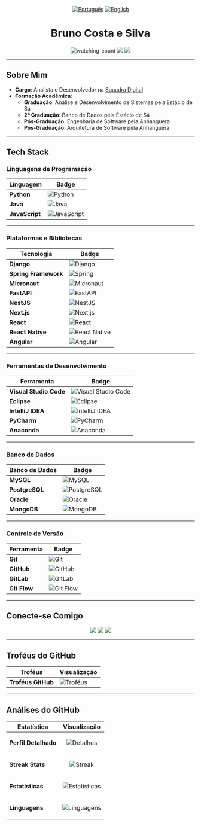 <p align="center">
  <a href="README-pt.md"><img src="https://img.shields.io/badge/Idioma-Português-green?style=for-the-badge&logo=brasil" alt="Português" /></a>
  <a href="README-en.md"><img src="https://img.shields.io/badge/Language-English-blue?style=for-the-badge&logo=us" alt="English" /></a>
</p>

<h1 align="center">Bruno Costa e Silva</h1>

<p align="center"> 
  <img src="https://komarev.com/ghpvc/?username=Brunocs1991&color=brightgreen" alt="watching_count" />
  <img src="https://img.shields.io/badge/Idade-31-blue" />
  <img src="https://img.shields.io/badge/Foco-Java%20e%20Python-success">
</p>

---

## Sobre Mim

- **Cargo**: Analista e Desenvolvedor na [Squadra Digital](https://www.squadra.com.br/)  
- **Formação Acadêmica**:  
  - **Graduação**: Análise e Desenvolvimento de Sistemas pela Estácio de Sá  
  - **2ª Graduação**: Banco de Dados pela Estácio de Sá  
  - **Pós-Graduação**: Engenharia de Software pela Anhanguera  
  - **Pós-Graduação**: Arquitetura de Software pela Anhanguera  

---

## Tech Stack

### **Linguagens de Programação**

| Linguagem      | Badge                                                                 |
|----------------|-----------------------------------------------------------------------|
| **Python**     | ![Python](https://img.shields.io/badge/-Python-05122A?style=flat&logo=python) |
| **Java**       | ![Java](https://img.shields.io/badge/-Java-05122A?style=flat&logo=Java&logoColor=FFA518) |
| **JavaScript** | ![JavaScript](https://img.shields.io/badge/-JavaScript-05122A?style=flat&logo=javascript) |

---

### **Plataformas e Bibliotecas**

| Tecnologia             | Badge                                                                 |
|------------------------|----------------------------------------------------------------------|
| **Django**             | ![Django](https://img.shields.io/badge/-Django-05122A?style=flat&logo=django&logoColor=092E20) |
| **Spring Framework**   | ![Spring](https://img.shields.io/badge/-Spring-05122A?style=flat&logo=spring&logoColor=6DB33F) |
| **Micronaut**          | ![Micronaut](https://img.shields.io/badge/-Micronaut-05122A?style=flat&logo=micronaut&logoColor=5C2D91) |
| **FastAPI**            | ![FastAPI](https://img.shields.io/badge/-FastAPI-05122A?style=flat&logo=fastapi&logoColor=009688) |
| **NestJS**             | ![NestJS](https://img.shields.io/badge/-NestJS-05122A?style=flat&logo=nestjs&logoColor=E0234E) |
| **Next.js**            | ![Next.js](https://img.shields.io/badge/-Next.js-05122A?style=flat&logo=next.js) |
| **React**              | ![React](https://img.shields.io/badge/-React-05122A?style=flat&logo=react) |
| **React Native**       | ![React Native](https://img.shields.io/badge/-React%20Native-05122A?style=flat&logo=react) |
| **Angular**            | ![Angular](https://img.shields.io/badge/-Angular-05122A?style=flat&logo=angular&logoColor=DD0031) |

---

### **Ferramentas de Desenvolvimento**

| Ferramenta               | Badge                                                                 |
|--------------------------|-----------------------------------------------------------------------|
| **Visual Studio Code**   | ![Visual Studio Code](https://img.shields.io/badge/-Visual%20Studio%20Code-05122A?style=flat) |
| **Eclipse**              | ![Eclipse](https://img.shields.io/badge/-Eclipse-05122A?style=flat&logo=eclipse-ide&logoColor=2C2255) |
| **IntelliJ IDEA**        | ![IntelliJ IDEA](https://img.shields.io/badge/-IntelliJ%20IDEA-05122A?style=flat&logo=intellij-idea&logoColor=000000) |
| **PyCharm**              | ![PyCharm](https://img.shields.io/badge/PyCharm-05122A?style=flat&logo=pycharm&logoColor=green) |
| **Anaconda**             | ![Anaconda](https://img.shields.io/badge/Anaconda-05122A?style=flat&logo=anaconda&logoColor=green) |

---

### **Banco de Dados**

| Banco de Dados  | Badge                                                                     |
|-----------------|---------------------------------------------------------------------------|
| **MySQL**       | ![MySQL](https://img.shields.io/badge/Mysql-05122A?style=flat&logo=mysql&logoColor=orange) |
| **PostgreSQL**  | ![PostgreSQL](https://img.shields.io/badge/PostgreSQL-05122A?style=flat&logo=postgresql&logoColor=blue) |
| **Oracle**      | ![Oracle](https://img.shields.io/badge/Oracle-05122A?style=flat&logo=oracle&logoColor=F80000) |
| **MongoDB**     | ![MongoDB](https://img.shields.io/badge/MongoDB-05122A?style=flat&logo=mongodb&logoColor=47A248) |

---

### **Controle de Versão**

| Ferramenta    | Badge                                                              |
|---------------|--------------------------------------------------------------------|
| **Git**       | ![Git](https://img.shields.io/badge/-Git-05122A?style=flat&logo=git) |
| **GitHub**    | ![GitHub](https://img.shields.io/badge/-GitHub-05122A?style=flat&logo=github) |
| **GitLab**    | ![GitLab](https://img.shields.io/badge/GitLab-05122A?style=flat&logo=gitlab&logoColor=FC6D26) |
| **Git Flow**  | ![Git Flow](https://img.shields.io/badge/Git%20Flow-05122A?style=flat&logo=git&logoColor=FF4500) |

---

## Conecte-se Comigo

<p align="center">
  <a href="https://www.linkedin.com/in/brunocs-dev/"><img src="https://img.shields.io/badge/-Bruno%20Costa%20E%20Silva-0077B5?style=flat&logo=Linkedin&logoColor=white"/></a>
  <a href="https://instagram.com/brunocs_91/"><img src="https://img.shields.io/badge/brunocs__91-E4405F?style=flat&logo=Instagram&logoColor=white"/></a>
  <a href="https://github.com/Brunocs1991"><img src="https://img.shields.io/badge/Brunocs1991-000000?style=flat&logo=GitHub&logoColor=white"/></a>
</p>

---

## Troféus do GitHub

| Troféus | Visualização |
|---------|--------------|
| **Troféus GitHub** | ![Troféus](https://github-profile-trophy.vercel.app/?username=Brunocs1991&column=7&theme=gruvbox&no-frame=true) |

---

## Análises do GitHub

| Estatística       | Visualização                                                                                                 |
|-------------------|------------------------------------------------------------------------------------------------------------|
| **Perfil Detalhado** | <p align="center"><img src="https://github-profile-summary-cards.vercel.app/api/cards/profile-details?username=Brunocs1991&theme=tokyonight&exclude=email" alt="Detalhes" /></p> |
| **Streak Stats**  | <p align="center"><img src="https://github-readme-streak-stats.herokuapp.com/?user=Brunocs1991&count_private=true&theme=tokyonight&date_format=j%2Fn%5B%2FY%5D" alt="Streak" /></p> |
| **Estatísticas**  | <p align="center"><img src="https://github-readme-stats.vercel.app/api?username=Brunocs1991&show_icons=true&count_private=true&theme=tokyonight&custom_title=My%20GitHub%20Statistics" alt="Estatísticas" /></p> |
| **Linguagens**    | <p align="center"><img src="https://github-readme-stats.vercel.app/api/top-langs/?username=Brunocs1991&theme=tokyonight&layout=donut-vertical&custom_title=Minhas%20Linguagens%20de%20Programação&langs_count=6&hide=Jupyter%20Notebook" alt="Linguagens" /></p> |
